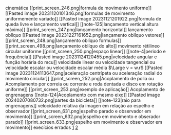 cinemática
	[[print_screen_246.png|formula de movimento uniforme]]
	[[Pasted image 20231120101346.png|formulas de movimento uniformemente variado]]
	[[Pasted image 20231121201922.png|formula de queda livre e lançamento vertical]]
	[[note-125|lançamento vertical altura máxima]]
	[[print_screen_247.png|lançamento horizontal]]
	lançamento oblíquo
		[[Pasted image 20231227161652.png|lançamento oblíquo vetores]]
		[[print_screen_248.png|lançamento oblíquo formulas]]
		[[print_screen_498.png|lançamento oblíquo do alto]]
	movimento rétilineo circular uniforme
		[[print_screen_250.png|espaço linear]]
		[[note-4|periodo e frequência]]
		[[Pasted image 20231124120455.png|velocidade angular e função horária do mcu]]
		velocidade linear ou velocidade tangencial ou velocidade escalar ou velocidade escalar média
			$\Large v = w.r$
		[[Pasted image 20231124113647.png|aceleração centrípeta ou aceleração radial do movimento circular]]
	[[print_screen_252.png|Acoplamento de polia ou Acomplamento por correia ou corrente e roda dentada e disco em rotação uniforme]]
		[[print_screen_253.png|exemplo de aplicação]]
	Acoplamento de engrenagens
		[[note-124|Acoplamento com mesmo eixo]]
		[[Pasted image 20240207080732.png|partes da bicicleta]]
		[[note-123|raio para engrenagens]]
	velocidade relativa da imagen em relação ao espelho e observador 
		[[print_screen_631.png|espelho parado e observador em movimento]]
		[[print_screen_632.png|espelho em movimento e obserador parado]]
		[[print_screen_633.png|espelho em movimento e observador em movimento]]
	execícios errados
		[1](https://www.qconcursos.com/questoes-militares/questoes/a7c711b5-6b)
		[2](https://www.qconcursos.com/questoes-militares/questoes/a7bd122b-6b)	




















































